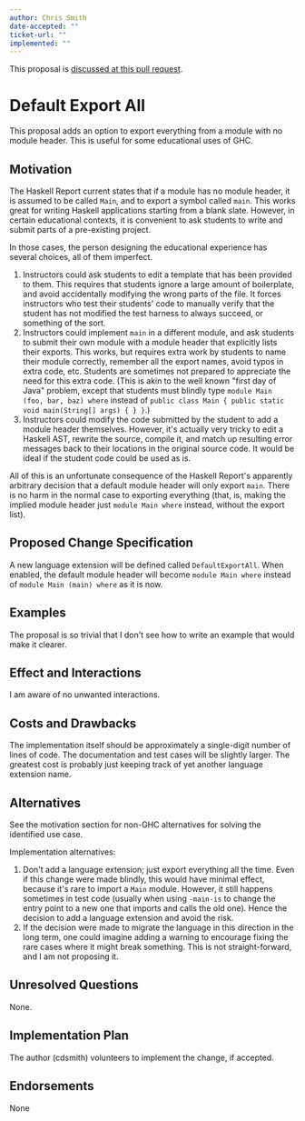 ```yaml
---
author: Chris Smith
date-accepted: ""
ticket-url: ""
implemented: ""
---
```


This proposal is [discussed at this pull request](https://github.com/ghc-proposals/ghc-proposals/pull/316).

# Default Export All

This proposal adds an option to export everything from a module with no module
header.  This is useful for some educational uses of GHC.

## Motivation

The Haskell Report current states that if a module has no module header, it is
assumed to be called `Main`, and to export a symbol called `main`.  This works
great for writing Haskell applications starting from a blank slate.  However, in
certain educational contexts, it is convenient to ask students to write and
submit parts of a pre-existing project.

In those cases, the person designing the educational experience has several
choices, all of them imperfect.

1. Instructors could ask students to edit a template that has been provided to
   them. This requires that students ignore a large amount of boilerplate, and
   avoid accidentally modifying the wrong parts of the file. It forces
   instructors who test their students' code to manually verify that the
   student has not modified the test harness to always succeed, or something
   of the sort.
2. Instructors could implement `main` in a different module, and ask students to
   submit their own module with a module header that explicitly lists their
   exports.  This works, but requires extra work by students to name their module
   correctly, remember all the export names, avoid typos in extra code, etc.
   Students are sometimes not prepared to appreciate the need for this extra code.
   (This is akin to the well known "first day of Java" problem, except that
   students must blindly type `module Main (foo, bar, baz) where` instead of
   `public class Main { public static void main(String[] args) { } }`.)
3. Instructors could modify the code submitted by the student to add a module
   header themselves.  However, it's actually very tricky to edit a Haskell AST,
   rewrite the source, compile it, and match up resulting error messages back to
   their locations in the original source code.  It would be ideal if the student
   code could be used as is.

All of this is an unfortunate consequence of the Haskell Report's apparently
arbitrary decision that a default module header will only export `main`.  There
is no harm in the normal case to exporting everything (that, is, making the
implied module header just `module Main where` instead, without the export list).

## Proposed Change Specification

A new language extension will be defined called `DefaultExportAll`.  When
enabled, the default module header will become `module Main where` instead
of `module Main (main) where` as it is now.

## Examples

The proposal is so trivial that I don't see how to write an example that
would make it clearer.

## Effect and Interactions

I am aware of no unwanted interactions.

## Costs and Drawbacks

The implementation itself should be approximately a single-digit number of
lines of code.  The documentation and test cases will be slightly larger.
The greatest cost is probably just keeping track of yet another language
extension name.

## Alternatives

See the motivation section for non-GHC alternatives for solving the identified
use case.

Implementation alternatives:

1. Don't add a language extension; just export everything all the time.  Even
   if this change were made blindly, this would have minimal effect, because
   it's rare to import a `Main` module.  However, it still happens sometimes
   in test code (usually when using `-main-is` to change the entry point to a
   new one that imports and calls the old one).  Hence the decision to add a
   language extension and avoid the risk.
2. If the decision were made to migrate the language in this direction in the
   long term, one could imagine adding a warning to encourage fixing the rare
   cases where it might break something.  This is not straight-forward, and I
   am not proposing it.

## Unresolved Questions

None.

## Implementation Plan

The author (cdsmith) volunteers to implement the change, if accepted.

## Endorsements

None
